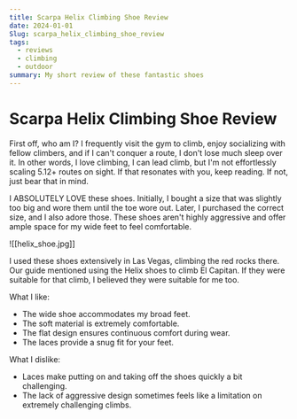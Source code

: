 ```yaml
---
title: Scarpa Helix Climbing Shoe Review
date: 2024-01-01
Slug: scarpa_helix_climbing_shoe_review
tags:
  - reviews
  - climbing
  - outdoor
summary: My short review of these fantastic shoes
---
```



# Scarpa Helix Climbing Shoe Review

First off, who am I? I frequently visit the gym to climb, enjoy socializing with fellow climbers, and if I can't conquer a route, I don't lose much sleep over it. In other words, I love climbing, I can lead climb, but I'm not effortlessly scaling 5.12+ routes on sight. If that resonates with you, keep reading. If not, just bear that in mind.

I ABSOLUTELY LOVE these shoes. Initially, I bought a size that was slightly too big and wore them until the toe wore out. Later, I purchased the correct size, and I also adore those. These shoes aren't highly aggressive and offer ample space for my wide feet to feel comfortable.

![[helix_shoe.jpg]]

I used these shoes extensively in Las Vegas, climbing the red rocks there. Our guide mentioned using the Helix shoes to climb El Capitan. If they were suitable for that climb, I believed they were suitable for me too.

What I like:

* The wide shoe accommodates my broad feet.
* The soft material is extremely comfortable.
* The flat design ensures continuous comfort during wear.
* The laces provide a snug fit for your feet.

What I dislike:

* Laces make putting on and taking off the shoes quickly a bit challenging.
* The lack of aggressive design sometimes feels like a limitation on extremely challenging climbs.